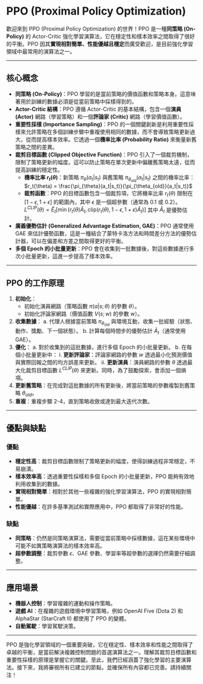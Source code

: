 # PPO (Proximal Policy Optimization)

歡迎來到 PPO (Proximal Policy Optimization) 的世界！PPO 是一種**同策略 (On-Policy)** 的 Actor-Critic 強化學習演算法，它在穩定性和樣本效率之間取得了很好的平衡。PPO 因其**實現相對簡單、性能優越且穩定**而廣受歡迎，是目前強化學習領域中最常用的演算法之一。

---

## 核心概念

*   **同策略 (On-Policy)**：PPO 學習的是當前策略的價值函數和策略本身。這意味著用於訓練的數據必須是從當前策略中採樣得到的。
*   **Actor-Critic 結構**：PPO 遵循 Actor-Critic 的基本結構，包含一個**演員 (Actor)** 網路（學習策略）和一個**評論家 (Critic)** 網路（學習價值函數）。
*   **重要性採樣 (Importance Sampling)**：PPO 的一個關鍵創新是利用重要性採樣來允許策略在多個訓練步驟中重複使用相同的數據，而不會導致策略更新過大，從而提高樣本效率。它透過一個**機率比率 (Probability Ratio)** 來衡量新舊策略之間的差異。
*   **裁剪目標函數 (Clipped Objective Function)**：PPO 引入了一個裁剪機制，限制了策略更新的幅度。這可以防止策略在單次更新中偏離舊策略太遠，從而提高訓練的穩定性。
    *   **機率比率 $r_t(\theta)$**：新策略 $\pi_{\theta}(a_t|s_t)$ 與舊策略 $\pi_{\theta_{old}}(a_t|s_t)$ 之間的機率比率：
        $r_t(\theta) = \frac{\pi_{\theta}(a_t|s_t)}{\pi_{\theta_{old}}(a_t|s_t)}$
    *   **裁剪函數**：PPO 的目標函數包含一個裁剪項，它將機率比率 $r_t(\theta)$ 限制在 $[1 - \epsilon, 1 + \epsilon]$ 的範圍內，其中 $\epsilon$ 是一個超參數（通常為 0.1 或 0.2）。
        $L^{CLIP}(\theta) = \hat{E}_t [\min(r_t(\theta) \hat{A}_t, \text{clip}(r_t(\theta), 1-\epsilon, 1+\epsilon) \hat{A}_t)]$
        其中 $\hat{A}_t$ 是優勢估計。
*   **廣義優勢估計 (Generalized Advantage Estimation, GAE)**：PPO 通常使用 GAE 來估計優勢函數，這是一種結合了蒙特卡洛方法和時間差分方法的優勢估計器，可以在偏差和方差之間取得更好的平衡。
*   **多個 Epoch 的小批量更新**：PPO 會在收集到一批數據後，對這些數據進行多次小批量更新，這進一步提高了樣本效率。

---

## PPO 的工作原理

1.  **初始化**：
    *   初始化演員網路（策略函數 $\pi(a|s; \theta)$ 的參數 $\theta$）。
    *   初始化評論家網路（價值函數 $V(s; w)$ 的參數 $w$）。
2.  **收集數據**：
    a.  代理人根據當前策略 $\pi_{\theta_{old}}$ 與環境互動，收集一批經驗（狀態、動作、獎勵、下一個狀態）。
    b.  計算每個時間步的優勢估計 $\hat{A}_t$（通常使用 GAE）。
3.  **優化**：
    a.  對於收集到的這批數據，進行多個 Epoch 的小批量更新。
    b.  在每個小批量更新中：
        i.   **更新評論家**：評論家網路的參數 $w$ 透過最小化預測價值與實際回報之間的均方誤差來更新。
        ii.  **更新演員**：演員網路的參數 $\theta$ 透過最大化裁剪目標函數 $L^{CLIP}(\theta)$ 來更新。同時，為了鼓勵探索，會添加一個熵項。
4.  **更新舊策略**：在完成對這批數據的所有更新後，將當前策略的參數複製到舊策略 $\theta_{old}$。
5.  **重複**：重複步驟 2-4，直到策略收斂或達到最大迭代次數。

---

## 優點與缺點

### 優點

*   **穩定性高**：裁剪目標函數限制了策略更新的幅度，使得訓練過程非常穩定，不易崩潰。
*   **樣本效率高**：透過重要性採樣和多個 Epoch 的小批量更新，PPO 能夠有效地利用收集到的數據。
*   **實現相對簡單**：相對於其他一些複雜的強化學習演算法，PPO 的實現相對簡單。
*   **性能優越**：在許多基準測試和實際應用中，PPO 都取得了非常好的性能。

### 缺點

*   **同策略**：仍然是同策略演算法，需要從當前策略中採樣數據，這在某些環境中可能不如異策略演算法的樣本效率高。
*   **超參數調整**：裁剪參數 $\epsilon$、GAE 參數、學習率等超參數的選擇仍然需要仔細調整。

---

## 應用場景

*   **機器人控制**：學習複雜的運動和操作策略。
*   **遊戲 AI**：在複雜的遊戲環境中學習策略，例如 OpenAI Five (Dota 2) 和 AlphaStar (StarCraft II) 都使用了 PPO 的變體。
*   **自動駕駛**：學習駕駛決策。

---

PPO 是強化學習領域的一個重要突破，它在穩定性、樣本效率和性能之間取得了卓越的平衡，是當前解決複雜控制問題的首選演算法之一。理解其裁剪目標函數和重要性採樣的原理是掌握它的關鍵。至此，我們已經涵蓋了強化學習的主要演算法。接下來，我將審視所有已建立的節點，並確保所有內容都已完善。請持續關注！
